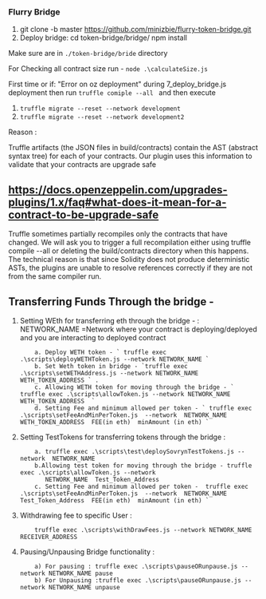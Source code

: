 ### Flurry Bridge

1. git clone -b master https://github.com/minizbie/flurry-token-bridge.git
2. Deploy bridge:
   cd token-bridge/bridge/
   npm install

Make sure are in `./token-bridge/bride` directory

For Checking all contract size run - `node .\calculateSize.js`

First time or if: "Error on oz deployment" during 7_deploy_bridge.js deployment
then run `truffle comiple --all ` and then execute

1. `truffle migrate --reset --network development`
2. `truffle migrate --reset --network development2`

Reason :

Truffle artifacts (the JSON files in build/contracts) contain the AST (abstract syntax tree) for each of your contracts. Our plugin uses this information to validate that your contracts are upgrade safe

## https://docs.openzeppelin.com/upgrades-plugins/1.x/faq#what-does-it-mean-for-a-contract-to-be-upgrade-safe

Truffle sometimes partially recompiles only the contracts that have changed. We will ask you to trigger a full recompilation either using truffle compile --all or deleting the build/contracts directory when this happens. The technical reason is that since Solidity does not produce deterministic ASTs, the plugins are unable to resolve references correctly if they are not from the same compiler run.

## Transferring Funds Through the bridge -

1.  Setting WEth for transferring eth through the bridge - :
    NETWORK_NAME =Network where your contract is deploying/deployed and you are interacting to deployed contract

            a. Deploy WETH token - ` truffle exec .\scripts\deployWETHToken.js --network NETWORK_NAME `
            b. Set Weth token in bridge - `truffle exec .\scripts\setWETHAddress.js --network NETWORK_NAME   WETH_TOKEN_ADDRESS ` .
            c. Allowing WETH token for moving through the bridge - ` truffle exec .\scripts\allowToken.js --network NETWORK_NAME  WETH_TOKEN_ADDRESS  `
            d. Setting Fee and minimum allowed per token - ` truffle exec .\scripts\setFeeAndMinPerToken.js  --network  NETWORK_NAME  WETH_TOKEN_ADDRESS  FEE(in eth)  minAmount (in eth) `

2.  Setting TestTokens for transferring tokens through the bridge :

            a. truffle exec .\scripts\test\deploySovrynTestTokens.js --network  NETWORK_NAME
            b.Allowing test token for moving through the bridge - truffle exec .\scripts\allowToken.js --network
               NETWORK_NAME  Test_Token_Address
            c. Setting Fee and minimum allowed per token -  truffle exec .\scripts\setFeeAndMinPerToken.js  --network  NETWORK_NAME  Test_Token_Address  FEE(in eth)  minAmount (in eth) `

3.  Withdrawing fee to specific User :

            truffle exec .\scripts\withDrawFees.js --network NETWORK_NAME RECEIVER_ADDRESS

4.  Pausing/Unpausing Bridge functionality :

            a) For pausing : truffle exec .\scripts\pauseORunpause.js --network NETWORK_NAME pause
            b) For Unpausing :truffle exec .\scripts\pauseORunpause.js --network NETWORK_NAME unpause
